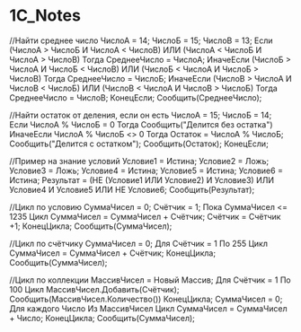 # 1C_Notes
//Найти среднее число
ЧислоА = 14;
ЧислоБ = 15;
ЧислоВ = 13;
Если (ЧислоА > ЧислоБ И ЧислоА < ЧислоВ) ИЛИ (ЧислоА < ЧислоБ И ЧислоА > ЧислоВ) Тогда 
	СреднееЧисло = ЧислоА;
ИначеЕсли (ЧислоБ > ЧислоА И ЧислоБ < ЧислоВ) ИЛИ (ЧислоБ < ЧислоА И ЧислоБ > ЧислоВ) Тогда 
	СреднееЧисло = ЧислоБ;
ИначеЕсли (ЧислоВ > ЧислоА И ЧислоВ < ЧислоБ) ИЛИ (ЧислоВ < ЧислоА И ЧислоВ > ЧислоБ) Тогда 
	СреднееЧисло = ЧислоВ;
КонецЕсли;
Сообщить(СреднееЧисло);

//Найти остаток от деления, если он есть
ЧислоА = 15;
ЧислоБ = 14;     
Если ЧислоА % ЧислоБ = 0 Тогда
	Сообщить("Делится без остатка")
ИначеЕсли ЧислоА % ЧислоБ <> 0 Тогда
	Остаток = ЧислоА % ЧислоБ;
	Сообщить("Делится с остатком");
	Сообщить(Остаток);
КонецЕсли;

//Пример на знание условий
Условие1 = Истина;
Условие2 = Ложь;
Условие3 = Ложь;
Условие4 = Истина;
Условие5 = Истина;
Условие6 = Истина;
Результат = (НЕ (Условие1 ИЛИ Условие2) И Условие3) ИЛИ Условие4 И Условие5 ИЛИ НЕ Условие6;
Сообщить(Результат);

//Цикл по условию
СуммаЧисел = 0;
Счётчик = 1;
Пока СуммаЧисел <= 1235 Цикл
	СуммаЧисел = СуммаЧисел + Счётчик;
	Счётчик = Счётчик +1;
КонецЦикла;
Сообщить(СуммаЧисел);

//Цикл по счётчику
СуммаЧисел = 0;
Для Счётчик = 1 По 255 Цикл 
	СуммаЧисел = СуммаЧисел + Счётчик;
КонецЦикла;
Сообщить(СуммаЧисел);

//Цикл по коллекции
МассивЧисел = Новый Массив;
Для Счётчик = 1 По 100 Цикл
	МассивЧисел.Добавить(Счётчик);
	Сообщить(МассивЧисел.Количество())
КонецЦикла;
СуммаЧисел = 0;
Для каждого Число Из МассивЧисел Цикл
	СуммаЧисел = СуммаЧисел + Число;
КонецЦикла;
Сообщить(СуммаЧисел);

